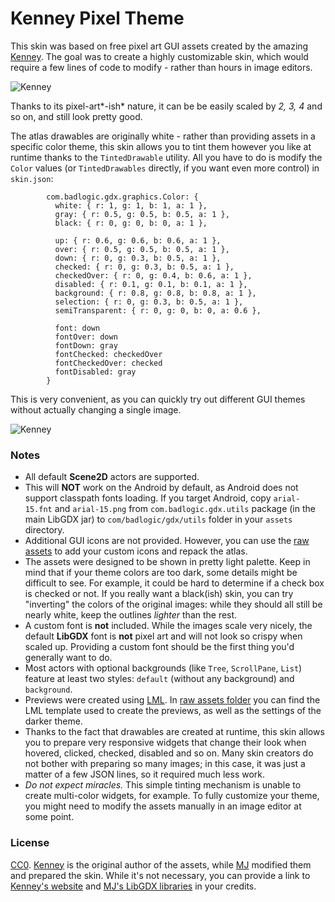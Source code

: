 # Kenney Pixel Theme

This skin was based on free pixel art GUI assets created by the amazing [Kenney](http://kenney.nl/). The goal was to create a highly customizable skin, which would require a few lines of code to modify - rather than hours in image editors.

![Kenney](preview-light.png)

Thanks to its pixel-art*-ish* nature, it can be be easily scaled by *2, 3, 4* and so on, and still look pretty good.

The atlas drawables are originally white - rather than providing assets in a specific color theme, this skin allows you to tint them however you like at runtime thanks to the `TintedDrawable` utility. All you have to do is modify the `Color` values (or `TintedDrawables` directly, if you want even more control) in `skin.json`:
```
        com.badlogic.gdx.graphics.Color: {
          white: { r: 1, g: 1, b: 1, a: 1 },
          gray: { r: 0.5, g: 0.5, b: 0.5, a: 1 },
          black: { r: 0, g: 0, b: 0, a: 1 },
          
          up: { r: 0.6, g: 0.6, b: 0.6, a: 1 },
          over: { r: 0.5, g: 0.5, b: 0.5, a: 1 },
          down: { r: 0, g: 0.3, b: 0.5, a: 1 },
          checked: { r: 0, g: 0.3, b: 0.5, a: 1 },
          checkedOver: { r: 0, g: 0.4, b: 0.6, a: 1 },
          disabled: { r: 0.1, g: 0.1, b: 0.1, a: 1 },
          background: { r: 0.8, g: 0.8, b: 0.8, a: 1 },
          selection: { r: 0, g: 0.3, b: 0.5, a: 1 },
          semiTransparent: { r: 0, g: 0, b: 0, a: 0.6 },
          
          font: down
          fontOver: down
          fontDown: gray
          fontChecked: checkedOver
          fontCheckedOver: checked
          fontDisabled: gray
        }
```

This is very convenient, as you can quickly try out different GUI themes without actually changing a single image.

![Kenney](preview-dark.png)

### Notes

- All default **Scene2D** actors are supported.
- This will **NOT** work on the Android by default, as Android does not support classpath fonts loading. If you target Android, copy `arial-15.fnt` and `arial-15.png` from `com.badlogic.gdx.utils` package (in the main LibGDX jar) to `com/badlogic/gdx/utils` folder in your `assets` directory.
- Additional GUI icons are not provided. However, you can use the [raw assets](raw) to add your custom icons and repack the atlas.
- The assets were designed to be shown in pretty light palette. Keep in mind that if your theme colors are too dark, some details might be difficult to see. For example, it could be hard to determine if a check box is checked or not. If you really want a black(ish) skin, you can try "inverting" the colors of the original images: while they should all still be nearly white, keep the outlines *lighter* than the rest.
- A custom font is **not** included. While the images scale very nicely, the default **LibGDX** font is **not** pixel art and will not look so crispy when scaled up. Providing a custom font should be the first thing you'd generally want to do.
- Most actors with optional backgrounds (like `Tree`, `ScrollPane`, `List`) feature at least two styles: `default` (without any background) and `background`.
- Previews were created using [LML](https://github.com/czyzby/gdx-lml/tree/master/lml). In [raw assets folder](raw/extras) you can find the LML template used to create the previews, as well as the settings of the darker theme.
- Thanks to the fact that drawables are created at runtime, this skin allows you to prepare very responsive widgets that change their look when hovered, clicked, checked, disabled and so on. Many skin creators do not bother with preparing so many images; in this case, it was just a matter of a few JSON lines, so it required much less work.
- *Do not expect miracles.* This simple tinting mechanism is unable to create multi-color widgets, for example. To fully customize your theme, you might need to modify the assets manually in an image editor at some point.

### License

[CC0](https://creativecommons.org/publicdomain/zero/1.0/). [Kenney](http://kenney.nl/) is the original author of the assets, while [MJ](https://github.com/czyzby) modified them and prepared the skin. While it's not necessary, you can provide a link to [Kenney's website](http://kenney.nl/) and [MJ's LibGDX libraries](https://github.com/czyzby/gdx-lml) in your credits.

